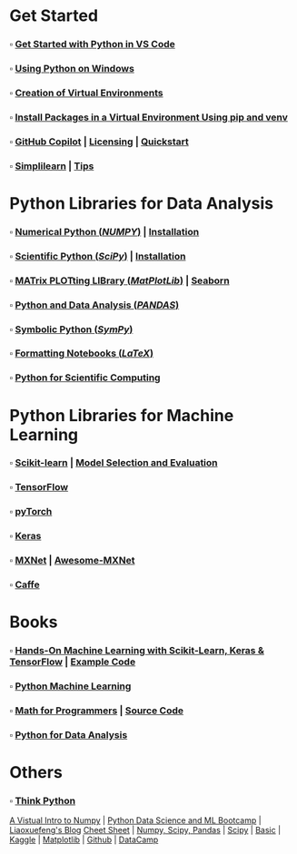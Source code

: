 # Get Started 
### $\square$ [Get Started with Python in VS Code](https://code.visualstudio.com/docs/python/python-tutorial#_install-and-use-packages)
### $\square$ [Using Python on Windows](https://docs.python.org/3.9/using/windows.html)
### $\square$ [Creation of Virtual Environments](https://docs.python.org/3.9/library/venv.html#module-venv)
### $\square$ [Install Packages in a Virtual Environment Using pip and venv](https://packaging.python.org/en/latest/guides/installing-using-pip-and-virtual-environments/#creating-a-virtual-environment)
### $\square$ [GitHub Copilot](https://code.visualstudio.com/docs/copilot/overview) | [Licensing](https://visualstudio.microsoft.com/github-copilot/) | [Quickstart](https://docs.github.com/en/copilot/quickstart)
### $\square$ [Simplilearn](https://www.youtube.com/watch?v=UPaN3Z49myw) | [Tips](https://new.pythonforengineers.com/blog/python-tip-always-use-a-virtual-environment/)
# Python Libraries for Data Analysis
### $\square$ [Numerical Python (*NUMPY*)](https://numpy.org/doc/stable/reference/) | [Installation](https://numpy.org)
### $\square$ [Scientific Python (*SciPy*)](https://docs.scipy.org/doc) | [Installation](https://scipy.org/)
### $\square$ [ MATrix PLOTting LIBrary (*MatPlotLib*)](https://matplotlib.org/) | [Seaborn](https://seaborn.pydata.org/installing.html)
### $\square$ [Python and Data Analysis (*PANDAS*)](https://pandas.pydata.org/)
### $\square$ [Symbolic Python (*SymPy*)](https://docs.sympy.org/latest/tutorials/intro-tutorial/index.html)
### $\square$ [Formatting Notebooks (*LaTeX*)](https://latex-programming.fandom.com/wiki/List_of_LaTeX_symbols)
### $\square$ [Python for Scientific Computing](https://aaltoscicomp.github.io/python-for-scicomp/)
# Python Libraries for Machine Learning
### $\square$ [Scikit-learn](https://scikit-learn.org/stable/index.html) | [Model Selection and Evaluation](https://scikit-learn.org/stable/model_selection.html)
### $\square$ [TensorFlow](https://www.tensorflow.org/)
### $\square$ [pyTorch](https://pytorch.org/)
### $\square$ [Keras](https://keras.io/)
### $\square$ [MXNet](https://mxnet.apache.org/versions/1.9.0/) | [Awesome-MXNet](https://github.com/chinakook/Awesome-MXNet)
### $\square$ [Caffe](http://caffe.berkeleyvision.org/)
# Books
### $\square$ [Hands-On Machine Learning with Scikit-Learn, Keras & TensorFlow](https://www.oreilly.com/library/view/hands-on-machine-learning/9781098125967/?_gl=1*1ycsr27*_ga*MTA5MjMyMDM1Ny4xNzI0MjQwMzU0*_ga_092EL089CH*MTcyNjk4Mzc3NS45LjEuMTcyNjk4NDIyMC41Ni4wLjA.) | [Example Code](https://github.com/ageron/handson-ml3)
### $\square$ [Python Machine Learning](https://github.com/rasbt/python-machine-learning-book-3rd-edition) 
### $\square$ [Math for Programmers](https://www.manning.com/books/math-for-programmers) | [Source Code](https://github.com/orlandpm/Math-for-Programmers) 
### $\square$ [Python for Data Analysis](https://wesmckinney.com/book/)
# Others
### $\square$ [Think Python](https://allendowney.github.io/ThinkPython/)

[A Vistual Intro to Numpy](https://jalammar.github.io/visual-numpy/) | [Python Data Science and ML Bootcamp](https://github.com/dianeyuan/python-data-science-and-machine-learning-bootcamp/tree/master) | [Liaoxuefeng's Blog](https://liaoxuefeng.com/books/python/introduction/index.html)
[Cheet Sheet](https://github.com/ugoproto/ugo_py_doc/tree/master/docs/pdf) | [Numpy, Scipy, Pandas](https://www.utc.fr/~jlaforet/Suppl/python-cheatsheets.pdf) | [Scipy](https://ugoproto.github.io/ugo_py_doc/scipy_cs/) | [Basic](http://www.cheat-sheets.org/saved-copy/NumPy_SciPy_Pandas_Quandl_Cheat_Sheet.pdf) | [Kaggle](https://www.kaggle.com/code/lavanyashukla01/pandas-numpy-python-cheatsheet/notebook) | [Matplotlib](https://matplotlib.org/cheatsheets/) | [Github](https://github.com/matplotlib/cheatsheets) | [DataCamp](https://www.datacamp.com/cheat-sheet/matplotlib-cheat-sheet-plotting-in-python)

